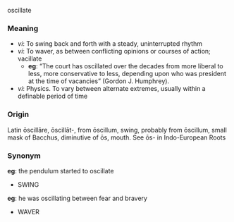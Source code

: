 oscillate
### Meaning
+ _vi_: To swing back and forth with a steady, uninterrupted rhythm
+ _vi_: To waver, as between conflicting opinions or courses of action; vacillate
    + __eg__:  “The court has oscillated over the decades from more liberal to less, more conservative to less, depending upon who was president at the time of vacancies” (Gordon J. Humphrey).
+ _vi_: Physics. To vary between alternate extremes, usually within a definable period of time

### Origin

Latin ōscillāre, ōscillāt-, from ōscillum, swing, probably from ōscillum, small mask of Bacchus, diminutive of ōs, mouth. See ōs- in Indo-European Roots

### Synonym

__eg__: the pendulum started to oscillate

+ SWING

__eg__: he was oscillating between fear and bravery

+ WAVER


